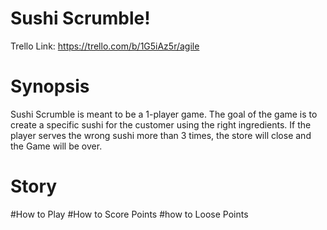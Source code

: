 # Sushi Scrumble!

Trello Link: https://trello.com/b/1G5iAz5r/agile

# Synopsis
Sushi Scrumble is meant to be a 1-player game. The goal of the game is to create a specific sushi for the customer using the right ingredients. If the player serves the wrong sushi more than 3 times, the store will close and the Game will be over. 

# Story


#How to Play
#How to Score Points
#how to Loose Points
  


    
